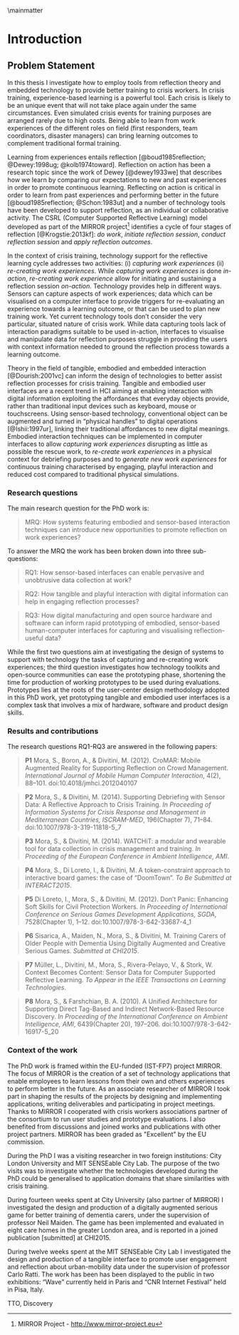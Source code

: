 \mainmatter

# Introduction
## Problem Statement

In this thesis I investigate how to employ tools from reflection theory and embedded technology to provide better training to crisis workers. In crisis training, experience-based learning is a powerful tool. Each crisis is likely to be an unique event that will not take place again under the same circumstances. Even simulated crisis events for training purposes are arranged rarely due to high costs. Being able to learn from work experiences of the different roles on field (first responders, team coordinators, disaster managers) can bring learning outcomes to complement traditional formal training. 

Learning from experiences entails reflection [@boud1985reflection; @Dewey:1998ug; @kolb1974toward]. Reflection on action has been a research topic since the work of Dewey [@dewey1933we] that describes how we learn by comparing our expectations to new and past experiences in order to promote continuous learning. Reflecting on action is critical in order to learn from past experiences and performing better in the future [@boud1985reflection; @Schon:1983ut] and a number of technology tools have been developed to support reflection, as an individual or collaborative activity. The CSRL (Computer Supported Reflective Learning) model developed as part of the MIRROR project[^mirror]  identifies a cycle of four stages of reflection [@Krogstie:2013kf]: *do work*, *initiate reflection session*, *conduct reflection session* and *apply reflection outcomes*. 

In the context of crisis training, technology support for the reflective learning cycle addresses two activities: (i) *capturing work experiences* (ii) *re-creating work experiences*. While *capturing work experiences* is done *in-action*, *re-creating work experience* allow for initiating and sustaining a reflection session *on-action*. Technology provides help in different ways. Sensors can capture aspects of work experiences; data which can be visualised on a computer interface to provide triggers for re-evaluating an experience towards a learning outcome, or that can be used to plan new training work. Yet current technology tools don’t consider the very particular, situated nature of crisis work. While data capturing tools lack of interaction paradigms suitable to be used in-action, interfaces to visualise and manipulate data for reflection purposes struggle in providing the users with context information needed to ground the reflection process towards a learning outcome. 

Theory in the field of tangible, embodied and embedded interaction [@Dourish:2001vc] can inform the design of technologies to better assist reflection processes for crisis training. Tangible and embodied user interfaces are a recent trend in HCI aiming at enabling interaction with digital information exploiting the affordances that everyday objects provide, rather than traditional input devices such as keyboard, mouse or touchscreens. Using sensor-based technology, conventional object can be augmented and turned in “physical handles” to digital operations [@Ishii:1997ur], linking their traditional affordances to new digital meanings. Embodied interaction techniques can be implemented in computer interfaces to allow *capturing work experiences* disrupting as little as possible the rescue work, to *re-create work experiences* in a physical context for debriefing purposes and to *generate new work experiences* for continuous training characterised by engaging, playful interaction and reduced cost compared to traditional physical simulations.

[^mirror]: MIRROR Project - http://www.mirror-project.eu
  
### Research questions

The main research question for the PhD work is:

> MRQ: How systems featuring embodied and sensor-based interaction techniques can introduce new opportunities to promote reflection on work experiences?

To answer the MRQ the work has been broken down into three sub-questions:

> RQ1: How sensor-based interfaces can enable pervasive and unobtrusive data collection at work?

> RQ2: How tangible and playful interaction with digital information can help in engaging reflection processes?

> RQ3: How digital manufacturing and open source hardware and software can inform rapid prototyping of embodied, sensor-based human-computer interfaces for capturing and visualising reflection-useful data?

While the first two questions aim at investigating the design of systems to support with technology the tasks of capturing and re-creating work experiences; the third question investigates how technology toolkits and open-source communities can ease the prototyping phase, shortening the time for production of working prototypes to be used during evaluations. Prototypes lies at the roots of the user-center design methodology adopted in this PhD work, yet prototyping tangible and embodied user interfaces is a complex task that involves a mix of hardware, software and product design skills.    

### Results and contributions

The research questions RQ1-RQ3 are answered in the following papers:

> **P1** Mora, S., Boron, A., & Divitini, M. (2012). CroMAR: Mobile Augmented Reality for Supporting Reflection on Crowd Management. *International Journal of Mobile Human Computer Interaction*, 4(2), 88–101. doi:10.4018/jmhci.2012040107

> **P2** Mora, S., & Divitini, M. (2014). Supporting Debriefing with Sensor Data: A Reflective Approach to Crisis Training. *In Proceeding of Information Systems for Crisis Response and Management in Mediterranean Countries, ISCRAM-MED*, 196(Chapter 7), 71–84. doi:10.1007/978-3-319-11818-5_7

> **P3** Mora, S., & Divitini, M. (2014). WATCHiT: a modular and wearable tool for data collection in crisis management and training. *In Proceeding of the European Conference in Ambient Intelligence, AMI*. 

> **P4** Mora, S., Di Loreto, I., & Divitini, M. A token-constraint approach to interactive board games: the case of “DoomTown”. *To Be Submitted at INTERACT2015*.

> **P5** Di Loreto, I., Mora, S., & Divitini, M. (2012). Don’t Panic: Enhancing Soft Skills for Civil Protection Workers. *In Proceeding of International Conference on Serious Games Development Applications, SGDA*, 7528(Chapter 1), 1–12. doi:10.1007/978-3-642-33687-4_1

> **P6** Sisarica, A., Maiden, N., Mora, S., & Divitini, M. Training Carers of Older People with Dementia Using Digitally Augmented and Creative Serious Games. *Submitted at CHI2015*.

> **P7** Müller, L., Divitini, M., Mora, S., Rivera-Pelayo, V., & Stork, W. Context Becomes Content: Sensor Data for Computer Supported Reflective Learning. *To Appear in the IEEE Transactions on Learning Technologies*.

> **P8** Mora, S., & Farshchian, B. A. (2010). A Unified Architecture for Supporting Direct Tag-Based and Indirect Network-Based Resource Discovery. *In Proceeding of the International Conference on Ambient Intelligence, AMI*, 6439(Chapter 20), 197–206. doi:10.1007/978-3-642-16917-5_20

### Context of the work

The PhD work is framed within the EU-funded (IST-FP7) project MIRROR. The focus of MIRROR is the creation of a set of technology applications that enable employees to learn lessons from their own and others experiences to perform better in the future. As an associate researcher of MIRROR I took part in shaping the results of the projects by designing and implementing applications, writing deliverables and participating in project meetings. Thanks to MIRROR I cooperated with crisis workers associations partner of the consortium to run user studies and prototype evaluations. I also benefited from discussions and joined works and publications with other project partners. MIRROR has been graded as "Excellent" by the EU commission.

During the PhD I was a visiting researcher in two foreign institutions: City London University and MIT SENSEable City Lab. The purpose of the two visits was to investigate whether the technologies developed during the PhD could be generalised to application domains that share similarities with crisis training. 

During fourteen weeks spent at City University (also partner of MIRROR) I investigated the design and production of a digitally augmented serious game for better training of dementia carers, under the supervision of professor Neil Maiden. The game has been implemented and evaluated in eight care homes in the greater London area, and is reported in a joined publication [submitted] at CHI2015.

During twelve weeks spent at the MIT SENSEable City Lab I investigated the design and production of a tangible interface to promote user engagement and reflection about urban-mobility data under the supervision of professor Carlo Ratti. The work has been has been displayed to the public in two exhibitions: “Wave”  currently held in Paris and “CNR Internet Festival” held in Pisa, Italy.

TTO, Discovery
